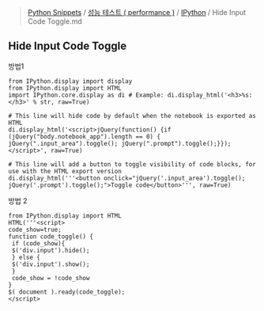 > [Python Snippets](../../README.md) / [성능 테스트 ( performance )](../README.md) / [IPython](README.md) / Hide Input Code Toggle.md
## Hide Input Code Toggle
방법1

    from IPython.display import display
    from IPython.display import HTML
    import IPython.core.display as di # Example: di.display_html('<h3>%s:</h3>' % str, raw=True)

    # This line will hide code by default when the notebook is exported as HTML
    di.display_html('<script>jQuery(function() {if (jQuery("body.notebook_app").length == 0) { jQuery(".input_area").toggle(); jQuery(".prompt").toggle();}});</script>', raw=True)

    # This line will add a button to toggle visibility of code blocks, for use with the HTML export version
    di.display_html('''<button onclick="jQuery('.input_area').toggle(); jQuery('.prompt').toggle();">Toggle code</button>''', raw=True)


방법 2

    from IPython.display import HTML
    HTML('''<script>
    code_show=true; 
    function code_toggle() {
     if (code_show){
     $('div.input').hide();
     } else {
     $('div.input').show();
     }
     code_show = !code_show
    } 
    $( document ).ready(code_toggle);
    </script>